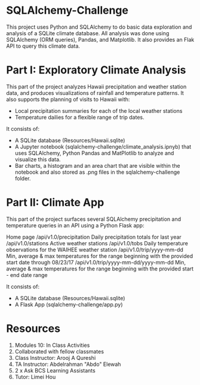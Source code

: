 # SQLAlchemy-Challenge
This project uses Python and SQLAlchemy to do basic data exploration and analysis of a SQLite climate database. All analysis was done using SQLAlchemy (ORM queries), Pandas, and Matplotlib. It also provides an Flak API to query this climate data.

# Part I: Exploratory Climate Analysis
This part of the project analyzes Hawaii precipitation and weather station data, and produces visualizations of rainfall and temperature patterns. It also supports the planning of visits to Hawaii with:

- Local precipitation summaries for each of the local weather stations 
- Temperature dailies for a flexible range of trip dates.

It consists of:

- A SQLite database (Resources/Hawaii.sqlite)
- A Jupyter notebook (sqlalchemy-challenge/climate_analysis.ipnyb) that uses SQLAlchemy, Python Pandas and MatPlotlib to analyze and visualize this data.
- Bar charts, a histogram and an area chart that are visible within the notebook and also stored as .png files in the sqlalchemy-challenge folder.

# Part II: Climate App

This part of the project surfaces several SQLAlchemy precipitation and temperature queries in an API using a Python Flask app:

Home page
/api/v1.0/precipitation
Daily precipitation totals for last year
/api/v1.0/stations
Active weather stations
/api/v1.0/tobs
Daily temperature observations for the WAIHEE weather station
/api/v1.0/trip/yyyy-mm-dd
Min, average & max temperatures for the range beginning with the provided start date through 08/23/17
/api/v1.0/trip/yyyy-mm-dd/yyyy-mm-dd
Min, average & max temperatures for the range beginning with the provided start - end date range

It consists of:
- A SQLite database (Resources/Hawaii.sqlite)
- A Flask App (sqlalchemy-challenge/app.py)

# Resources
1. Modules 10: In Class Activities
2. Collaborated with fellow classmates
3. Class Instructor: Arooj A Qureshi
4. TA Instructor: Abdelrahman "Abdo" Elewah
5. 2 x Ask BCS Learning Assistants
6. Tutor: Limei Hou
